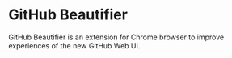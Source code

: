 # GitHub Beautifier

GitHub Beautifier is an extension for Chrome browser to improve experiences of the new GitHub Web UI.
